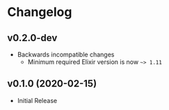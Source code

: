 # Changelog

## v0.2.0-dev

- Backwards incompatible changes
    - Minimum required Elixir version is now `~> 1.11`

## v0.1.0 (2020-02-15)

- Initial Release
